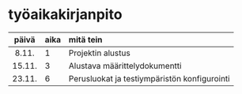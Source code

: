 # työaikakirjanpito

| päivä | aika | mitä tein |
|:----: |:-----|:----------|
| 8.11. | 1    | Projektin alustus |
| 15.11. | 3    | Alustava määrittelydokumentti |
| 23.11. | 6    | Perusluokat ja testiympäristön konfigurointi |
 

